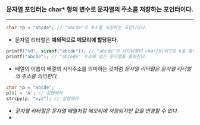 ### 문자열 포인터는 char* 형의 변수로 문자열의 주소를 저장하는 포인터이다. ###
___
```c
char *p = "abcde"; // "abcde"의 주소를 저장하는 포인터이다.
```
- 문자열 리터럴은 **예외적으로 메모리에 할당된다.**

```c
printf("%d", sizeof("abcde")); // "abcde"의 데이터형이 char[6]이므로 6을 출력한다.
printf("abcde"); // "abcede" 주소에 있는 문자열을 출력한다.
```
- 배열의 이름이 배열의 시작주소를 의미하는 것처럼 *문자열 리터럴은 문자열 리터럴의 주소를 의미한다.*

```c
char *p = "abcde";
p[0] = 'A'; // 실행에러
strcpy(p, "xyz"); // 실행에러
```
- *문자열 리터럴은 문자열 배열처럼 메모리에 저장되지만 값을 변경할 수 없다.*
- 